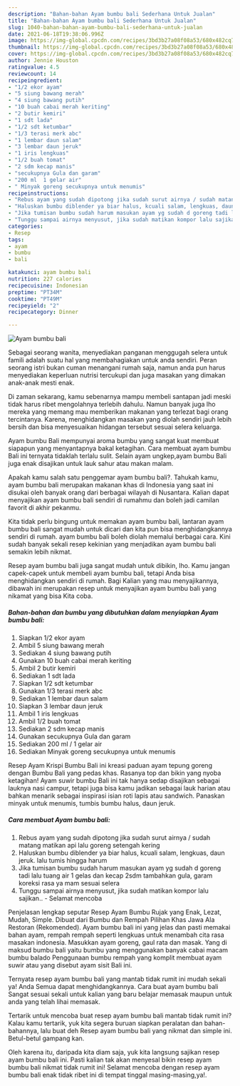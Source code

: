 ```yaml
---
description: "Bahan-bahan Ayam bumbu bali Sederhana Untuk Jualan"
title: "Bahan-bahan Ayam bumbu bali Sederhana Untuk Jualan"
slug: 1040-bahan-bahan-ayam-bumbu-bali-sederhana-untuk-jualan
date: 2021-06-18T19:38:06.996Z
image: https://img-global.cpcdn.com/recipes/3bd3b27a08f08a53/680x482cq70/ayam-bumbu-bali-foto-resep-utama.jpg
thumbnail: https://img-global.cpcdn.com/recipes/3bd3b27a08f08a53/680x482cq70/ayam-bumbu-bali-foto-resep-utama.jpg
cover: https://img-global.cpcdn.com/recipes/3bd3b27a08f08a53/680x482cq70/ayam-bumbu-bali-foto-resep-utama.jpg
author: Jennie Houston
ratingvalue: 4.5
reviewcount: 14
recipeingredient:
- "1/2 ekor ayam"
- "5 siung bawang merah"
- "4 siung bawang putih"
- "10 buah cabai merah keriting"
- "2 butir kemiri"
- "1 sdt lada"
- "1/2 sdt ketumbar"
- "1/3 terasi merk abc"
- "1 lembar daun salam"
- "3 lembar daun jeruk"
- "1 iris lengkuas"
- "1/2 buah tomat"
- "2 sdm kecap manis"
- "secukupnya Gula dan garam"
- "200 ml  1 gelar air"
- " Minyak goreng secukupnya untuk menumis"
recipeinstructions:
- "Rebus ayam yang sudah dipotong jika sudah surut airnya / sudah matang matikan api lalu goreng setengah kering"
- "Haluskan bumbu diblender ya biar halus, kcuali salam, lengkuas, daun jeruk. lalu tumis hingga harum"
- "Jika tumisan bumbu sudah harum masukan ayam yg sudah d goreng tadi lalu tuang air 1 gelas dan kecap 2sdm tambahkan gula, garam koreksi rasa ya mam sesuai selera"
- "Tunggu sampai airnya menyusut, jika sudah matikan kompor lalu sajikan.. Selamat mencoba"
categories:
- Resep
tags:
- ayam
- bumbu
- bali

katakunci: ayam bumbu bali 
nutrition: 227 calories
recipecuisine: Indonesian
preptime: "PT34M"
cooktime: "PT49M"
recipeyield: "2"
recipecategory: Dinner

---
```



![Ayam bumbu bali](https://img-global.cpcdn.com/recipes/3bd3b27a08f08a53/680x482cq70/ayam-bumbu-bali-foto-resep-utama.jpg)

Sebagai seorang wanita, menyediakan panganan menggugah selera untuk famili adalah suatu hal yang membahagiakan untuk anda sendiri. Peran seorang istri bukan cuman menangani rumah saja, namun anda pun harus menyediakan keperluan nutrisi tercukupi dan juga masakan yang dimakan anak-anak mesti enak.

Di zaman  sekarang, kamu sebenarnya mampu membeli santapan jadi meski tidak harus ribet mengolahnya terlebih dahulu. Namun banyak juga lho mereka yang memang mau memberikan makanan yang terlezat bagi orang tercintanya. Karena, menghidangkan masakan yang diolah sendiri jauh lebih bersih dan bisa menyesuaikan hidangan tersebut sesuai selera keluarga. 

Ayam bumbu Bali mempunyai aroma bumbu yang sangat kuat membuat siapapun yang menyantapnya bakal ketagihan. Cara membuat ayam bumbu Bali ini ternyata tidaklah terlalu sulit. Selain ayam ungkep,ayam bumbu Bali juga enak disajikan untuk lauk sahur atau makan malam.

Apakah kamu salah satu penggemar ayam bumbu bali?. Tahukah kamu, ayam bumbu bali merupakan makanan khas di Indonesia yang saat ini disukai oleh banyak orang dari berbagai wilayah di Nusantara. Kalian dapat menyajikan ayam bumbu bali sendiri di rumahmu dan boleh jadi camilan favorit di akhir pekanmu.

Kita tidak perlu bingung untuk memakan ayam bumbu bali, lantaran ayam bumbu bali sangat mudah untuk dicari dan kita pun bisa menghidangkannya sendiri di rumah. ayam bumbu bali boleh diolah memalui berbagai cara. Kini sudah banyak sekali resep kekinian yang menjadikan ayam bumbu bali semakin lebih nikmat.

Resep ayam bumbu bali juga sangat mudah untuk dibikin, lho. Kamu jangan capek-capek untuk membeli ayam bumbu bali, tetapi Anda bisa menghidangkan sendiri di rumah. Bagi Kalian yang mau menyajikannya, dibawah ini merupakan resep untuk menyajikan ayam bumbu bali yang nikamat yang bisa Kita coba.

<!--inarticleads1-->

##### Bahan-bahan dan bumbu yang dibutuhkan dalam menyiapkan Ayam bumbu bali:

1. Siapkan 1/2 ekor ayam
1. Ambil 5 siung bawang merah
1. Sediakan 4 siung bawang putih
1. Gunakan 10 buah cabai merah keriting
1. Ambil 2 butir kemiri
1. Sediakan 1 sdt lada
1. Siapkan 1/2 sdt ketumbar
1. Gunakan 1/3 terasi merk abc
1. Sediakan 1 lembar daun salam
1. Siapkan 3 lembar daun jeruk
1. Ambil 1 iris lengkuas
1. Ambil 1/2 buah tomat
1. Sediakan 2 sdm kecap manis
1. Gunakan secukupnya Gula dan garam
1. Sediakan 200 ml / 1 gelar air
1. Sediakan  Minyak goreng secukupnya untuk menumis


Resep Ayam Krispi Bumbu Bali ini kreasi paduan ayam tepung goreng dengan Bumbu Bali yang pedas khas. Rasanya top dan bikin yang nyoba ketagihan! Ayam suwir bumbu Bali ini tak hanya sedap disajikan sebagai lauknya nasi campur, tetapi juga bisa kamu jadikan sebagai lauk harian atau bahkan menarik sebagai inspirasi isian roti lapis atau sandwich. Panaskan minyak untuk menumis, tumbis bumbu halus, daun jeruk. 

<!--inarticleads2-->

##### Cara membuat Ayam bumbu bali:

1. Rebus ayam yang sudah dipotong jika sudah surut airnya / sudah matang matikan api lalu goreng setengah kering
1. Haluskan bumbu diblender ya biar halus, kcuali salam, lengkuas, daun jeruk. lalu tumis hingga harum
1. Jika tumisan bumbu sudah harum masukan ayam yg sudah d goreng tadi lalu tuang air 1 gelas dan kecap 2sdm tambahkan gula, garam koreksi rasa ya mam sesuai selera
1. Tunggu sampai airnya menyusut, jika sudah matikan kompor lalu sajikan.. - Selamat mencoba


Penjelasan lengkap seputar Resep Ayam Bumbu Rujak yang Enak, Lezat, Mudah, Simple. Dibuat dari Bumbu dan Rempah Pilihan Khas Jawa Ala Restoran (Rekomended). Ayam bumbu bali ini yang jelas dan pasti memakai bahan ayam, rempah rempah seperti lengkuas untuk menambah cita rasa masakan indonesia. Masukkan ayam goreng, gaul rata dan masak. Yang di maksud bumbu bali yaitu bumbu yang menggunakan banyak cabai macam bumbu balado Penggunaan bumbu rempah yang komplit membuat ayam suwir atau yang disebut ayam sisit Bali ini. 

Ternyata resep ayam bumbu bali yang mantab tidak rumit ini mudah sekali ya! Anda Semua dapat menghidangkannya. Cara buat ayam bumbu bali Sangat sesuai sekali untuk kalian yang baru belajar memasak maupun untuk anda yang telah lihai memasak.

Tertarik untuk mencoba buat resep ayam bumbu bali mantab tidak rumit ini? Kalau kamu tertarik, yuk kita segera buruan siapkan peralatan dan bahan-bahannya, lalu buat deh Resep ayam bumbu bali yang nikmat dan simple ini. Betul-betul gampang kan. 

Oleh karena itu, daripada kita diam saja, yuk kita langsung sajikan resep ayam bumbu bali ini. Pasti kalian tak akan menyesal bikin resep ayam bumbu bali nikmat tidak rumit ini! Selamat mencoba dengan resep ayam bumbu bali enak tidak ribet ini di tempat tinggal masing-masing,ya!.

